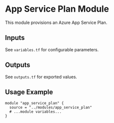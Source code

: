 # App Service Plan Module

This module provisions an Azure App Service Plan.

## Inputs
See `variables.tf` for configurable parameters.

## Outputs
See `outputs.tf` for exported values.

## Usage Example
```hcl
module "app_service_plan" {
  source = "../modules/app_service_plan"
  # ...module variables...
}
```
